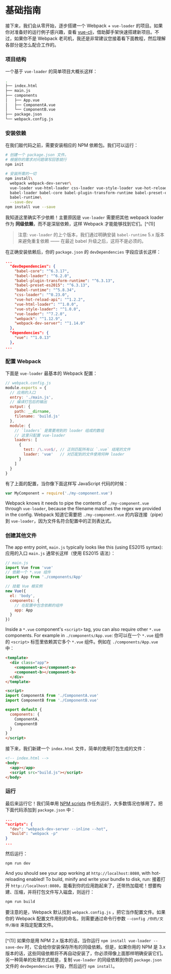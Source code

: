 # 基础指南

接下来，我们会从零开始，逐步搭建一个 Webpack + `vue-loader` 的项目。如果你对准备好的运行例子感兴趣，查看 [vue-cli](https://github.com/vuejs/vue-cli)，借助脚手架快速搭建新项目。不过，如果你不是 Webpack 老司机，我还是非常建议您接着看下面教程，然后理解各部分是怎么配合工作的。

### 项目结构

一个基于 `vue-loader` 的简单项目大概长这样：

``` bash
.
├── index.html
├── main.js
├── components
│   ├── App.vue
│   ├── ComponentA.vue
│   └── ComponentB.vue
├── package.json
└── webpack.config.js
```

### 安装依赖

在我们敲代码之前，需要安装相应的 NPM 依赖包。我们可以运行：

``` bash
# 创建一个 package.json 文件。
# 根据你的需求对问题填写回答就行
npm init

# 安装所需的一切
npm install\
  webpack webpack-dev-server\
  vue-loader vue-html-loader css-loader vue-style-loader vue-hot-reload-api\
  babel-loader babel-core babel-plugin-transform-runtime babel-preset-es2015\
  babel-runtime\
  --save-dev
npm install vue --save
```

我知道这里确实不少依赖！主要原因是 `vue-loader` 需要把其他 webpack loader 作为 **同级依赖**，而不是深层依赖，这样 Webpack 才能能够找到它们。[^(1)]

> 注意: `vue-loader` 的上个版本，我们通过明确安装 `babel-runtime` 5.x 版本来避免重复依赖 —— 在最近 babel 升级之后，这将不是必须的。

在正确安装依赖后，你的 `package.json` 的 `devDependencies` 字段应该长这样：

``` json
...
  "devDependencies": {
    "babel-core": "^6.3.17",
    "babel-loader": "^6.2.0",
    "babel-plugin-transform-runtime": "^6.3.13",
    "babel-preset-es2015": "^6.3.13",
    "babel-runtime": "^5.8.34",
    "css-loader": "^0.23.0",
    "vue-hot-reload-api": "^1.2.2",
    "vue-html-loader": "^1.0.0",
    "vue-style-loader": "^1.0.0",
    "vue-loader": "^7.2.0",
    "webpack": "^1.12.9",
    "webpack-dev-server": "^1.14.0"
  },
  "dependencies": {
    "vue": "^1.0.13"
  },
...
```

### 配置 Webpack

下面是 `vue-loader` 最基本的 Webpack 配置：

``` js
// webpack.config.js
module.exports = {
  // 应用的入口
  entry: './main.js',
  // 编译打包后的输出
  output: {
    path: __dirname,
    filename: 'build.js'
  },
  module: {
    // `loaders` 是需要用到的 loader 组成的数组
    // 这里只配置 vue-loader
    loaders: [
      {
        test: /\.vue$/, // 正则匹配所有以 `.vue` 结尾的文件
        loader: 'vue'   // 对匹配到的文件使用何种 loader
      }
    ]
  }
}
```

有了上面的配置，当你像下面这样写 JavaScript 代码的时候：

``` js
var MyComponent = require('./my-component.vue')
```

Webpack knows it needs to pipe the contents of `./my-component.vue` through `vue-loader`, because the filename matches the regex we provided in the config.
Webpack 知道它需要把 `./my-component.vue` 的内容连接（pipe）到 `vue-loader`，因为文件名符合配置中的正则表达式。

### 创建其他文件

The app entry point, `main.js` typically looks like this (using ES2015 syntax):
应用的入口 `main.js` 通常长这样（使用 ES2015 语法）：

``` js
// main.js
import Vue from 'vue'
// 依赖一个 *.vue 组件
import App from './components/App'

// 挂载 Vue 根实例
new Vue({
  el: 'body',
  components: {
    // 在配置中包含依赖的组件
    app: App
  }
})
```

Inside a `*.vue` component's `<script>` tag, you can also require other `*.vue` components. For example in `./components/App.vue`:
你可以在一个 `*.vue` 组件的 `<script>` 标签里依赖其它多个 `*.vue` 组件。例如在 `./components/App.vue` 中：

``` html
<template>
  <div class="app">
    <component-a></component-a>
    <component-b></component-b>
  </div>
</template>

<script>
import ComponentA from './ComponentA.vue'
import ComponentB from './ComponentB.vue'

export default {
  components: {
    ComponentA,
    ComponentB
  }
}
</script>
```

接下来，我们新建一个 `index.html` 文件，简单的使用打包生成的文件：

``` html
<!-- index.html -->
<body>
  <app></app>
  <script src="build.js"></script>
</body>
```

### 运行

最后来运行它！我们简单用 [NPM scripts](https://docs.npmjs.com/misc/scripts) 作任务运行，大多数情况也够用了。把下面代码添加到 `package.json` 中：


``` json
...
"scripts": {
  "dev": "webpack-dev-server --inline --hot",
  "build": "webpack -p"
}
...
```

然后运行：

``` bash
npm run dev
```

And you should see your app working at `http://localhost:8080`, with hot-reloading enabled! To build, minify and write your bundle to disk, run:
接着打开 `http://localhost:8080`，能看到你的应用跑起来了，还带热加载呢！想要构建、压缩，并将打包文件写入磁盘，则运行：

``` bash
npm run build
```

要注意的是，Webpack 默认找到 `webpack.config.js` ，把它当作配置文件。如果你的 Webpack 配置文件用别的命名，则需要通过命令行参数 `--config /你的/文件/路径` 来指定配置文件。

---

[^(1)] 如果你是用 NPM 2.x 版本的话，当你运行 `npm install vue-loader --save-dev` 时，它会给你安装保存所有的同级依赖。但是，如果你用的 NPM 是 3.x 版本的话，这些同级依赖将不再自动安装了，你必须得像上面那样明确安装它们。另一种简单的处理方式就是，复制 `vue-loader` 的同级依赖到你的 `package.json` 文件的 `devDependencies` 字段，然后运行 `npm install`。
